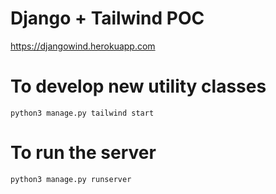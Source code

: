 # Django + Tailwind POC

https://djangowind.herokuapp.com

# To develop new utility classes

`python3 manage.py tailwind start`

# To run the server

`python3 manage.py runserver`
